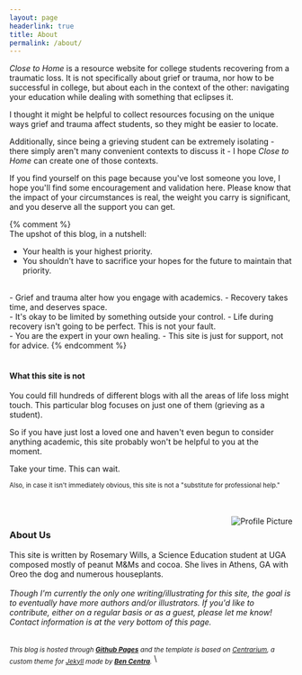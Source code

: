```yaml
---
layout: page
headerlink: true
title: About
permalink: /about/
---
```


*Close to Home* is a resource website for college students recovering from a traumatic loss. It is not specifically about grief or trauma, nor how to be successful in college, but about each in the context of the other: navigating your education while dealing with something that eclipses it.

I thought it might be helpful to collect resources focusing on the unique ways grief and trauma affect students, so they might be easier to locate.

Additionally, since being a grieving student can be extremely isolating - there simply aren't many convenient contexts to discuss it - I hope *Close to Home* can create one of those contexts.

If you find yourself on this page because you've lost someone you love, I hope you'll find some encouragement and validation here. Please know that the impact of your circumstances is real, the weight you carry is significant, and you deserve all the support you can get.

{% comment %}
<br />
The upshot of this blog, in a nutshell:
- Your health is your highest priority.
- You shouldn't have to sacrifice your hopes for the future to maintain that priority.
<br />
- Grief and trauma alter how you engage with academics.
- Recovery takes time, and deserves space.
<br />
- It's okay to be limited by something outside your control.
- Life during recovery isn't going to be perfect. This is not your fault.
<br />
- You are the expert in your own healing.
- This site is just for support, not for advice.
{% endcomment %}
<br/>
<br/>

#### What this site is not
You could fill hundreds of different blogs with all the areas of life loss might touch. This particular blog focuses on just one of them (grieving as a student).

So if you have just lost a loved one and haven't even begun to consider anything academic, this site probably won't be helpful to you at the moment.

Take your time. This can wait.

<span class="aside" style="font-size: 0.8em; vertical-align: baseline;">Also, in case it isn't immediately obvious, this site is not a "substitute for professional help."</span>
<br />
<br />

<br/><img src="{{ site.baseurl }}/assets/rwills-bio-pic.jpg" title="Profile Picture" class="profile" align="right" style="margin-right: 0px;">
### About Us

This site is written by Rosemary Wills, a Science Education student at UGA composed mostly of peanut M&Ms and cocoa. She lives in Athens, GA with Oreo the dog and numerous houseplants.
<br/>
<br/>
*Though I'm currently the only one writing/illustrating for this site, the goal is to eventually have more authors and/or illustrators. If you'd like to contribute, either on a regular basis or as a guest, please let me know! Contact information is at the very bottom of this page.*
<br/>
<br/>
<br/>
<sub>*This blog is hosted through **[Github Pages][github-pages]** and the template is based on [Centrarium][centrarium], a custom theme for [Jekyll][jekyll] made by **[Ben Centra][bencentra]**.*</sub>
\\
<br/>

[github-pages]: https://pages.github.com/
[centrarium]: https://github.com/bencentra/centrarium
[bencentra]: http://bencentra.com
[jekyll]: https://github.com/jekyll/jekyll
